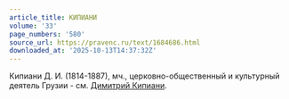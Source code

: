 ```yaml
---
article_title: КИПИАНИ
volume: '33'
page_numbers: '580'
source_url: https://pravenc.ru/text/1684686.html
downloaded_at: '2025-10-13T14:37:32Z'
---
```


Кипиани Д. И. (1814-1887), мч., церковно-общественный и культурный деятель Грузии - см. [Димитрий Кипиани](<https://pravenc.ru/text/Димитрий Кипиани.html>).
